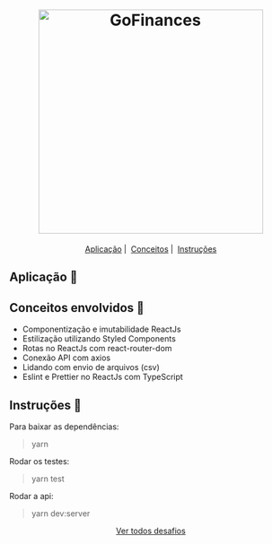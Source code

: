 <h1 align="center">
  <img alt="GoFinances" title="GoFinances" src="https://svgur.com/i/KWR.svg" width="400px" />
</h1>

<p align = "center">
   <a href="#aplicação-rocket">Aplicação</a>&nbsp;|&nbsp;
   <a href="#conceitos-envolvidos-memo">Conceitos</a>&nbsp;|&nbsp;
   <a href="#instruções-scroll">Instruções</a>
</p>

## Aplicação :rocket:

## Conceitos envolvidos :memo:

* Componentização e imutabilidade ReactJs
* Estilização utilizando Styled Components
* Rotas no ReactJs com react-router-dom
* Conexão API com axios
* Lidando com envio de arquivos (csv)
* Eslint e Prettier no ReactJs com TypeScript

## Instruções :scroll:

Para baixar as dependências:
> yarn

Rodar os testes:
> yarn test

Rodar a api:
> yarn dev:server

<p align = "center">
  <a href="https://github.com/navarrotheus/gostack-challenges">Ver todos desafios</a>
</p>
